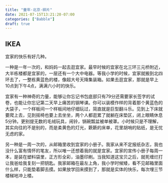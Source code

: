 ```yaml
---
title: "童年·北京·碎片"
date: 2021-07-15T13:21:20-07:00
categories: ["Babble"]
draft: true
---
```


## IKEA 
宜家的快乐有好几种。

一种是一年一次的，和妈妈一起去逛宜家。最早时候的宜家在北三环三元桥附近，大半栋楼都是宜家的，一层还有一个大中电器。等我小学的时候，宜家就搬到北四环去了，一整栋黄蓝色的楼，像超大号天降集装箱。如果去逛宜家，那就是早上10点到下午4点，满满六小时的快乐。

宜家有一种神奇的力量，能够让你忘记书包底部只有79分还需要家长签字的试卷，也能让你忘记第二天早上痛苦的钢琴课。你可以装模作样的背着那个黄蓝色的大袋子，一个样板间一个样板间地仔细玩过，简直就是巨型翻斗乐。见到上下床就要爬上去，见到摇椅也要上去坐坐，两个人都逛累了就躺在床垫区，闭上眼睛休息5分钟。更别提无数的毛绒玩具，闹铃，锅碗瓢盆被单被罩。小时候只是不理解，其实向往的不是别的，而是柔黄色的灯光，簌簌的床单，花里胡哨的贴纸，是无忧无虑的家。

另一种是一周一次的，从邮箱里收到宜家的小册子。我家从来不定报纸杂志，我也没什么富有情怀的笔友，所以唯一还想着我的就是宜家。宜家的宣传小册子每周一本，是装在塑料袋里，正方形全彩，油墨印刷。当我知道这宝贝之后，就死缠烂打让我爸给我复刻一把钥匙。我家邮箱在最左上角，我小学时候矮，看不见邮箱里面什么样，只能垫着脚去摸。如果放学回来摸到了，那就是实体的快乐，每次埋三节楼梯地冲上楼。
